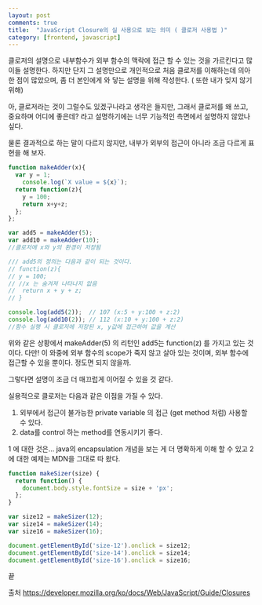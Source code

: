 ```yaml
---
layout: post
comments: true
title:  "JavaScript Closure의 실 사용으로 보는 의미 ( 클로저 사용법 )"
category: [frontend, javascript]
---
```


클로저의 설명으로 내부함수가 외부 함수의 맥락에 접근 할 수 있는 것을 가르킨다고 많이들 설명한다.
하지만 단지 그 설명만으로 개인적으로 처음 클로저를 이해하는데 의아한 점이 많았으며, 좀 더 본인에게 와 닿는 설명을 위해 작성한다. ( 또한 내가 잊지 않기 위해)

아, 클로저라는 것이 그럴수도 있겠구나라고 생각은 들지만, 그래서 클로저를 왜 쓰고, 중요하며 어디에 좋은데? 라고 설명하기에는 너무 기능적인 측면에서 설명하지 않았나 싶다.

물론 결과적으로 하는 말이 다르지 않지만,  내부가 외부의 접근이 아니라 조금 다르게 표현을 해 보자.


```javascript
function makeAdder(x){
  var y = 1;
 	console.log(`X value = ${x}`);
  return function(z){
    y = 100;
    return x+y+z;
  };
};

var add5 = makeAdder(5);
var add10 = makeAdder(10);
//클로저에 x와 y의 환경이 저장됨

/// add5의 정의는 다음과 같이 되는 것이다.
// function(z){
// y = 100;
// //x 는 숨겨져 나타나지 앖음
//	return x + y + z;
// }

console.log(add5(2));  // 107 (x:5 + y:100 + z:2)
console.log(add10(2)); // 112 (x:10 + y:100 + z:2)
//함수 실행 시 클로저에 저장된 x, y값에 접근하여 값을 계산

```

위와 같은 상황에서 makeAdder(5) 의 리턴인 add5는 function(z) 를 가지고 있는 것이다. 다만! 이 와중에 외부 함수의 scope가 죽지 않고 살아 있는 것이며, 외부 함수에 접근할 수 있을 뿐이다. 정도면 되지 않을까.

그렇다면 설명이 조금 더 매끄럽게 이어질 수 있을 것 같다.

실용적으로 클로저는 다음과 같은 이점을 가질 수 있다.

1. 외부에서 접근이 불가능한 private variable 의 접근 (get method 처럼) 사용할 수 있다.
2. data를 control 하는 method를 연동시키기 좋다.



1 에 대한 것은… java의 encapsulation 개념을 보는 게 더 명확하게 이해 할 수 있고
2 에 대한 예제는 MDN을 그대로 따 왔다.

```javascript
function makeSizer(size) {
  return function() {
    document.body.style.fontSize = size + 'px';
  };
}

var size12 = makeSizer(12);
var size14 = makeSizer(14);
var size16 = makeSizer(16);

document.getElementById('size-12').onclick = size12;
document.getElementById('size-14').onclick = size14;
document.getElementById('size-16').onclick = size16;
```

끝

출처 https://developer.mozilla.org/ko/docs/Web/JavaScript/Guide/Closures